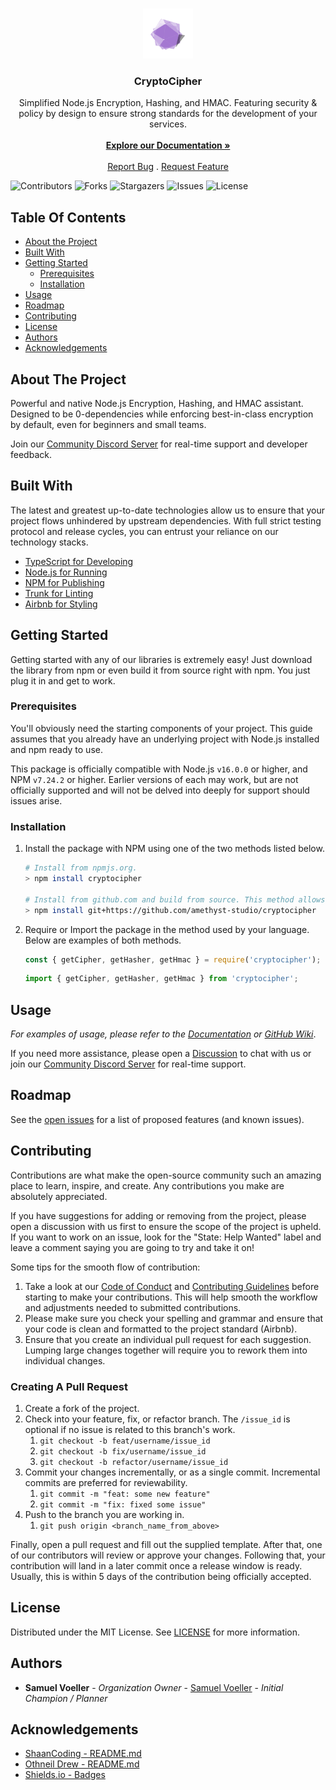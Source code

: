 <!-- trunk-ignore-all(markdownlint/MD013) -->
<!-- trunk-ignore-all(markdownlint/MD033) -->

<!-- trunk-ignore(markdownlint/MD041) -->
<br/>
<p align="center">
  <a href="https://github.com/amethyst-studio/cryptocipher">
    <img src="https://github.com/amethyst-studio/.github/blob/main/asset/icon_trans_512x512.png?raw=true" alt="Logo" width="80" height="80">
  </a>

  <h3 align="center">CryptoCipher</h3>

  <p align="center">
    Simplified Node.js Encryption, Hashing, and HMAC. Featuring security & policy by design to ensure strong standards for the development of your services.
    <br/>
    <br/>
    <a href="https://github.com/amethyst-studio/cryptocipher/wiki"><strong>Explore our Documentation »</strong></a>
    <br/>
    <br/>
    <a href="https://github.com/amethyst-studio/cryptocipher/issues">Report Bug</a>
    .
    <a href="https://github.com/amethyst-studio/cryptocipher/issues">Request Feature</a>
  </p>
</p>

![Contributors](https://img.shields.io/github/contributors/amethyst-studio/cryptocipher?color=dark-green) ![Forks](https://img.shields.io/github/forks/amethyst-studio/cryptocipher?style=social) ![Stargazers](https://img.shields.io/github/stars/amethyst-studio/cryptocipher?style=social) ![Issues](https://img.shields.io/github/issues/amethyst-studio/cryptocipher) ![License](https://img.shields.io/github/license/amethyst-studio/cryptocipher)

<!-- trunk-ignore(markdownlint/MD002) -->
## Table Of Contents

* [About the Project](#about-the-project)
* [Built With](#built-with)
* [Getting Started](#getting-started)
  * [Prerequisites](#prerequisites)
  * [Installation](#installation)
* [Usage](#usage)
* [Roadmap](#roadmap)
* [Contributing](#contributing)
* [License](#license)
* [Authors](#authors)
* [Acknowledgements](#acknowledgements)

## About The Project

Powerful and native Node.js Encryption, Hashing, and HMAC assistant. Designed to be 0-dependencies while enforcing best-in-class encryption by default, even for beginners and small teams.

Join our [Community Discord Server](https://invite-to.amethyst.live) for real-time support and developer feedback.

## Built With

The latest and greatest up-to-date technologies allow us to ensure that your project flows unhindered by upstream dependencies. With full strict testing protocol and release cycles, you can entrust your reliance on our technology stacks.

* [TypeScript for Developing](https://www.typescriptlang.org)
* [Node.js for Running](https://nodejs.org)
* [NPM for Publishing](https://npmjs.org)
* [Trunk for Linting](https://trunk.io)
* [Airbnb for Styling](https://github.com/iamturns/eslint-config-airbnb-typescript)

## Getting Started

Getting started with any of our libraries is extremely easy! Just download the library from npm or even build it from source right with npm. You just plug it in and get to work.

### Prerequisites

You'll obviously need the starting components of your project. This guide assumes that you already have an underlying project with Node.js installed and npm ready to use.

This package is officially compatible with Node.js `v16.0.0` or higher, and NPM `v7.24.2` or higher. Earlier versions of each may work, but are not officially supported and will not be delved into deeply for support should issues arise.

### Installation

1. Install the package with NPM using one of the two methods listed below.

    ```bash
    # Install from npmjs.org.
    > npm install cryptocipher

    # Install from github.com and build from source. This method allows you to target commits, which is recommended for production pinning.
    > npm install git+https://github.com/amethyst-studio/cryptocipher
    ```

2. Require or Import the package in the method used by your language. Below are examples of both methods.

    ```js
    const { getCipher, getHasher, getHmac } = require('cryptocipher');
    ```

    ```ts
    import { getCipher, getHasher, getHmac } from 'cryptocipher';
    ```

## Usage

_For examples of usage, please refer to the [Documentation](https://amethyst-studio.github.io/cryptocipher/index.html) or [GitHub Wiki](https://github.com/amethyst-studio/cryptocipher/wiki)_.

If you need more assistance, please open a [Discussion](https://github.com/amethyst-studio/cryptocipher/discussions) to chat with us or join our [Community Discord Server](https://invite-to.amethyst.live) for real-time support.

## Roadmap

See the [open issues](https://github.com/amethyst-studio/cryptocipher/issues) for a list of proposed features (and known issues).

## Contributing

Contributions are what make the open-source community such an amazing place to learn, inspire, and create. Any contributions you make are absolutely appreciated.

If you have suggestions for adding or removing from the project, please open a discussion with us first to ensure the scope of the project is upheld. If you want to work on an issue, look for the "State: Help Wanted" label and leave a comment saying you are going to try and take it on!

Some tips for the smooth flow of contribution:

1. Take a look at our [Code of Conduct](https://github.com/amethyst-studio/.github/blob/main/.github/CODE_OF_CONDUCT.md) and [Contributing Guidelines](https://github.com/amethyst-studio/github/blob/main/.github/CONTRIBUTING.md) before starting to make your contributions. This will help smooth the workflow and adjustments needed to submitted contributions.
2. Please make sure you check your spelling and grammar and ensure that your code is clean and formatted to the project standard (Airbnb).
3. Ensure that you create an individual pull request for each suggestion. Lumping large changes together will require you to rework them into individual changes.

### Creating A Pull Request

1. Create a fork of the project.
2. Check into your feature, fix, or refactor branch. The `/issue_id` is optional if no issue is related to this branch's work.
    1. `git checkout -b feat/username/issue_id`
    2. `git checkout -b fix/username/issue_id`
    3. `git checkout -b refactor/username/issue_id`
3. Commit your changes incrementally, or as a single commit. Incremental commits are preferred for reviewability.
    1. `git commit -m "feat: some new feature"`
    2. `git commit -m "fix: fixed some issue"`
4. Push to the branch you are working in.
    1. `git push origin <branch_name_from_above>`

Finally, open a pull request and fill out the supplied template. After that, one of our contributors will review or approve your changes. Following that, your contribution will land in a later commit once a release window is ready. Usually, this is within 5 days of the contribution being officially accepted.

## License

Distributed under the MIT License. See [LICENSE](https://github.com/amethyst-studio/cryptocipher/blob/main/LICENSE.md) for more information.

## Authors

* **Samuel Voeller** - *Organization Owner* - [Samuel Voeller](https://github.com/xCykrix) - *Initial Champion / Planner*

## Acknowledgements

* [ShaanCoding - README.md](https://github.com/ShaanCoding/)
* [Othneil Drew - README.md](https://github.com/othneildrew/Best-README-Template)
* [Shields.io - Badges](https://shields.io/)
